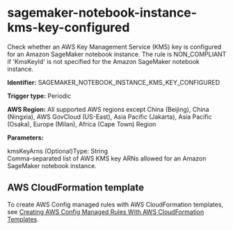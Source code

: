 # sagemaker\-notebook\-instance\-kms\-key\-configured<a name="sagemaker-notebook-instance-kms-key-configured"></a>

Check whether an AWS Key Management Service \(KMS\) key is configured for an Amazon SageMaker notebook instance\. The rule is NON\_COMPLIANT if 'KmsKeyId' is not specified for the Amazon SageMaker notebook instance\. 

**Identifier:** SAGEMAKER\_NOTEBOOK\_INSTANCE\_KMS\_KEY\_CONFIGURED

**Trigger type:** Periodic

**AWS Region:** All supported AWS regions except China \(Beijing\), China \(Ningxia\), AWS GovCloud \(US\-East\), Asia Pacific \(Jakarta\), Asia Pacific \(Osaka\), Europe \(Milan\), Africa \(Cape Town\) Region

**Parameters:**

kmsKeyArns \(Optional\)Type: String  
Comma\-separated list of AWS KMS key ARNs allowed for an Amazon SageMaker notebook instance\.

## AWS CloudFormation template<a name="w76aac11c31c17b7d465c15"></a>

To create AWS Config managed rules with AWS CloudFormation templates, see [Creating AWS Config Managed Rules With AWS CloudFormation Templates](aws-config-managed-rules-cloudformation-templates.md)\.